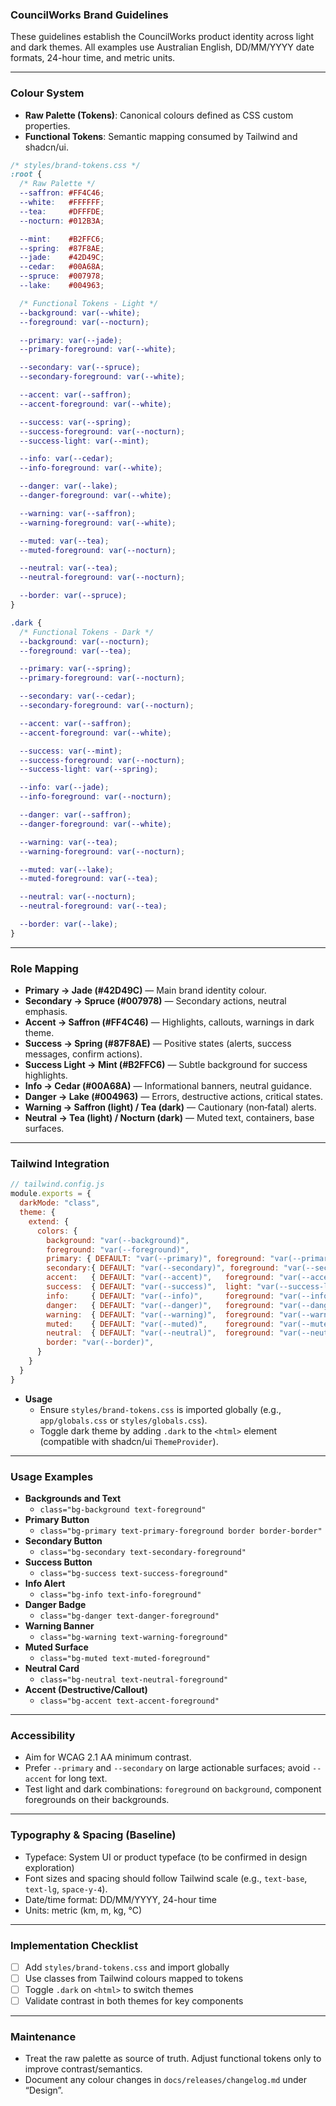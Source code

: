 ### CouncilWorks Brand Guidelines

These guidelines establish the CouncilWorks product identity across light and dark themes. All examples use Australian English, DD/MM/YYYY date formats, 24-hour time, and metric units.

---

### Colour System

- **Raw Palette (Tokens)**: Canonical colours defined as CSS custom properties.
- **Functional Tokens**: Semantic mapping consumed by Tailwind and shadcn/ui.

```css
/* styles/brand-tokens.css */
:root {
  /* Raw Palette */
  --saffron: #FF4C46;
  --white:   #FFFFFF;
  --tea:     #DFFFDE;
  --nocturn: #012B3A;

  --mint:    #B2FFC6;
  --spring:  #87F8AE;
  --jade:    #42D49C;
  --cedar:   #00A68A;
  --spruce:  #007978;
  --lake:    #004963;

  /* Functional Tokens - Light */
  --background: var(--white);
  --foreground: var(--nocturn);

  --primary: var(--jade);
  --primary-foreground: var(--white);

  --secondary: var(--spruce);
  --secondary-foreground: var(--white);

  --accent: var(--saffron);
  --accent-foreground: var(--white);

  --success: var(--spring);
  --success-foreground: var(--nocturn);
  --success-light: var(--mint);

  --info: var(--cedar);
  --info-foreground: var(--white);

  --danger: var(--lake);
  --danger-foreground: var(--white);

  --warning: var(--saffron);
  --warning-foreground: var(--white);

  --muted: var(--tea);
  --muted-foreground: var(--nocturn);

  --neutral: var(--tea);
  --neutral-foreground: var(--nocturn);

  --border: var(--spruce);
}

.dark {
  /* Functional Tokens - Dark */
  --background: var(--nocturn);
  --foreground: var(--tea);

  --primary: var(--spring);
  --primary-foreground: var(--nocturn);

  --secondary: var(--cedar);
  --secondary-foreground: var(--nocturn);

  --accent: var(--saffron);
  --accent-foreground: var(--white);

  --success: var(--mint);
  --success-foreground: var(--nocturn);
  --success-light: var(--spring);

  --info: var(--jade);
  --info-foreground: var(--nocturn);

  --danger: var(--saffron);
  --danger-foreground: var(--white);

  --warning: var(--tea);
  --warning-foreground: var(--nocturn);

  --muted: var(--lake);
  --muted-foreground: var(--tea);

  --neutral: var(--nocturn);
  --neutral-foreground: var(--tea);

  --border: var(--lake);
}
```

---

### Role Mapping

- **Primary → Jade (#42D49C)** — Main brand identity colour.
- **Secondary → Spruce (#007978)** — Secondary actions, neutral emphasis.
- **Accent → Saffron (#FF4C46)** — Highlights, callouts, warnings in dark theme.
- **Success → Spring (#87F8AE)** — Positive states (alerts, success messages, confirm actions).
- **Success Light → Mint (#B2FFC6)** — Subtle background for success highlights.
- **Info → Cedar (#00A68A)** — Informational banners, neutral guidance.
- **Danger → Lake (#004963)** — Errors, destructive actions, critical states.
- **Warning → Saffron (light) / Tea (dark)** — Cautionary (non‑fatal) alerts.
- **Neutral → Tea (light) / Nocturn (dark)** — Muted text, containers, base surfaces.

---

### Tailwind Integration

```js
// tailwind.config.js
module.exports = {
  darkMode: "class",
  theme: {
    extend: {
      colors: {
        background: "var(--background)",
        foreground: "var(--foreground)",
        primary: { DEFAULT: "var(--primary)", foreground: "var(--primary-foreground)" },
        secondary:{ DEFAULT: "var(--secondary)", foreground: "var(--secondary-foreground)" },
        accent:   { DEFAULT: "var(--accent)",   foreground: "var(--accent-foreground)" },
        success:  { DEFAULT: "var(--success)",  light: "var(--success-light)", foreground: "var(--success-foreground)" },
        info:     { DEFAULT: "var(--info)",     foreground: "var(--info-foreground)" },
        danger:   { DEFAULT: "var(--danger)",   foreground: "var(--danger-foreground)" },
        warning:  { DEFAULT: "var(--warning)",  foreground: "var(--warning-foreground)" },
        muted:    { DEFAULT: "var(--muted)",    foreground: "var(--muted-foreground)" },
        neutral:  { DEFAULT: "var(--neutral)",  foreground: "var(--neutral-foreground)" },
        border: "var(--border)",
      }
    }
  }
}
```

- **Usage**
  - Ensure `styles/brand-tokens.css` is imported globally (e.g., `app/globals.css` or `styles/globals.css`).
  - Toggle dark theme by adding `.dark` to the `<html>` element (compatible with shadcn/ui `ThemeProvider`).

---

### Usage Examples

- **Backgrounds and Text**
  - `class="bg-background text-foreground"`
- **Primary Button**
  - `class="bg-primary text-primary-foreground border border-border"`
- **Secondary Button**
  - `class="bg-secondary text-secondary-foreground"`
- **Success Button**
  - `class="bg-success text-success-foreground"`
- **Info Alert**
  - `class="bg-info text-info-foreground"`
- **Danger Badge**
  - `class="bg-danger text-danger-foreground"`
- **Warning Banner**
  - `class="bg-warning text-warning-foreground"`
- **Muted Surface**
  - `class="bg-muted text-muted-foreground"`
- **Neutral Card**
  - `class="bg-neutral text-neutral-foreground"`
- **Accent (Destructive/Callout)**
  - `class="bg-accent text-accent-foreground"`

---

### Accessibility

- Aim for WCAG 2.1 AA minimum contrast.
- Prefer `--primary` and `--secondary` on large actionable surfaces; avoid `--accent` for long text.
- Test light and dark combinations: `foreground` on `background`, component foregrounds on their backgrounds.

---

### Typography & Spacing (Baseline)

- Typeface: System UI or product typeface (to be confirmed in design exploration)
- Font sizes and spacing should follow Tailwind scale (e.g., `text-base`, `text-lg`, `space-y-4`).
- Date/time format: DD/MM/YYYY, 24-hour time
- Units: metric (km, m, kg, °C)

---

### Implementation Checklist

- [ ] Add `styles/brand-tokens.css` and import globally
- [ ] Use classes from Tailwind colours mapped to tokens
- [ ] Toggle `.dark` on `<html>` to switch themes
- [ ] Validate contrast in both themes for key components

---

### Maintenance

- Treat the raw palette as source of truth. Adjust functional tokens only to improve contrast/semantics.
- Document any colour changes in `docs/releases/changelog.md` under “Design”.
